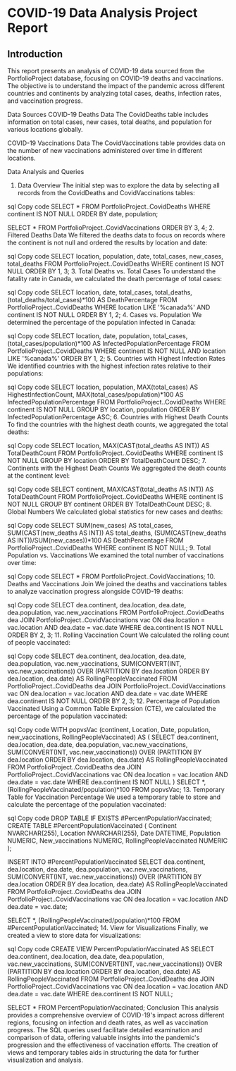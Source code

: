 # COVID-19 Data Analysis Project Report
## Introduction
This report presents an analysis of COVID-19 data sourced from the PortfolioProject database, focusing on COVID-19 deaths and vaccinations. The objective is to understand the impact of the pandemic across different countries and continents by analyzing total cases, deaths, infection rates, and vaccination progress.

Data Sources
COVID-19 Deaths Data
The CovidDeaths table includes information on total cases, new cases, total deaths, and population for various locations globally.

COVID-19 Vaccinations Data
The CovidVaccinations table provides data on the number of new vaccinations administered over time in different locations.

Data Analysis and Queries
1. Data Overview
The initial step was to explore the data by selecting all records from the CovidDeaths and CovidVaccinations tables:

sql
Copy code
SELECT * FROM PortfolioProject..CovidDeaths WHERE continent IS NOT NULL ORDER BY date, population;

SELECT * FROM PortfolioProject..CovidVaccinations ORDER BY 3, 4;
2. Filtered Deaths Data
We filtered the deaths data to focus on records where the continent is not null and ordered the results by location and date:

sql
Copy code
SELECT location, population, date, total_cases, new_cases, total_deaths
FROM PortfolioProject..CovidDeaths
WHERE continent IS NOT NULL
ORDER BY 1, 3;
3. Total Deaths vs. Total Cases
To understand the fatality rate in Canada, we calculated the death percentage of total cases:

sql
Copy code
SELECT location, date, total_cases, total_deaths, (total_deaths/total_cases)*100 AS DeathPercentage
FROM PortfolioProject..CovidDeaths
WHERE location LIKE '%canada%' AND continent IS NOT NULL
ORDER BY 1, 2;
4. Cases vs. Population
We determined the percentage of the population infected in Canada:

sql
Copy code
SELECT location, date, population, total_cases, (total_cases/population)*100 AS InfectedPopulationPercentage
FROM PortfolioProject..CovidDeaths
WHERE continent IS NOT NULL AND location LIKE '%canada%'
ORDER BY 1, 2;
5. Countries with Highest Infection Rates
We identified countries with the highest infection rates relative to their populations:

sql
Copy code
SELECT location, population, MAX(total_cases) AS HighestInfectionCount, MAX(total_cases/population)*100 AS InfectedPopulationPercentage
FROM PortfolioProject..CovidDeaths
WHERE continent IS NOT NULL
GROUP BY location, population
ORDER BY InfectedPopulationPercentage ASC;
6. Countries with Highest Death Counts
To find the countries with the highest death counts, we aggregated the total deaths:

sql
Copy code
SELECT location, MAX(CAST(total_deaths AS INT)) AS TotalDeathCount
FROM PortfolioProject..CovidDeaths
WHERE continent IS NOT NULL
GROUP BY location
ORDER BY TotalDeathCount DESC;
7. Continents with the Highest Death Counts
We aggregated the death counts at the continent level:

sql
Copy code
SELECT continent, MAX(CAST(total_deaths AS INT)) AS TotalDeathCount
FROM PortfolioProject..CovidDeaths
WHERE continent IS NOT NULL
GROUP BY continent
ORDER BY TotalDeathCount DESC;
8. Global Numbers
We calculated global statistics for new cases and deaths:

sql
Copy code
SELECT SUM(new_cases) AS total_cases, SUM(CAST(new_deaths AS INT)) AS total_deaths, (SUM(CAST(new_deaths AS INT))/SUM(new_cases))*100 AS DeathPercentage 
FROM PortfolioProject..CovidDeaths
WHERE continent IS NOT NULL;
9. Total Population vs. Vaccinations
We examined the total number of vaccinations over time:

sql
Copy code
SELECT * FROM PortfolioProject..CovidVaccinations;
10. Deaths and Vaccinations Join
We joined the deaths and vaccinations tables to analyze vaccination progress alongside COVID-19 deaths:

sql
Copy code
SELECT dea.continent, dea.location, dea.date, dea.population, vac.new_vaccinations
FROM PortfolioProject..CovidDeaths dea
JOIN PortfolioProject..CovidVaccinations vac
ON dea.location = vac.location AND dea.date = vac.date
WHERE dea.continent IS NOT NULL
ORDER BY 2, 3;
11. Rolling Vaccination Count
We calculated the rolling count of people vaccinated:

sql
Copy code
SELECT dea.continent, dea.location, dea.date, dea.population, vac.new_vaccinations, 
SUM(CONVERT(INT, vac.new_vaccinations)) OVER (PARTITION BY dea.location ORDER BY dea.location, dea.date) AS RollingPeopleVaccinated
FROM PortfolioProject..CovidDeaths dea
JOIN PortfolioProject..CovidVaccinations vac
ON dea.location = vac.location AND dea.date = vac.date
WHERE dea.continent IS NOT NULL
ORDER BY 2, 3;
12. Percentage of Population Vaccinated
Using a Common Table Expression (CTE), we calculated the percentage of the population vaccinated:

sql
Copy code
WITH popvsVac (continent, Location, Date, population, new_vaccinations, RollingPeopleVaccinated) AS (
  SELECT dea.continent, dea.location, dea.date, dea.population, vac.new_vaccinations, 
  SUM(CONVERT(INT, vac.new_vaccinations)) OVER (PARTITION BY dea.location ORDER BY dea.location, dea.date) AS RollingPeopleVaccinated
  FROM PortfolioProject..CovidDeaths dea
  JOIN PortfolioProject..CovidVaccinations vac
  ON dea.location = vac.location AND dea.date = vac.date
  WHERE dea.continent IS NOT NULL
)
SELECT *, (RollingPeopleVaccinated/population)*100
FROM popvsVac;
13. Temporary Table for Vaccination Percentage
We used a temporary table to store and calculate the percentage of the population vaccinated:

sql
Copy code
DROP TABLE IF EXISTS #PercentPopulationVaccinated;
CREATE TABLE #PercentPopulationVaccinated (
  Continent NVARCHAR(255),
  Location NVARCHAR(255),
  Date DATETIME,
  Population NUMERIC,
  New_vaccinations NUMERIC,
  RollingPeopleVaccinated NUMERIC
);

INSERT INTO #PercentPopulationVaccinated
SELECT dea.continent, dea.location, dea.date, dea.population, vac.new_vaccinations, 
SUM(CONVERT(INT, vac.new_vaccinations)) OVER (PARTITION BY dea.location ORDER BY dea.location, dea.date) AS RollingPeopleVaccinated
FROM PortfolioProject..CovidDeaths dea
JOIN PortfolioProject..CovidVaccinations vac
ON dea.location = vac.location AND dea.date = vac.date;

SELECT *, (RollingPeopleVaccinated/population)*100
FROM #PercentPopulationVaccinated;
14. View for Visualizations
Finally, we created a view to store data for visualizations:

sql
Copy code
CREATE VIEW PercentPopulationVaccinated AS
SELECT dea.continent, dea.location, dea.date, dea.population, vac.new_vaccinations, 
SUM(CONVERT(INT, vac.new_vaccinations)) OVER (PARTITION BY dea.location ORDER BY dea.location, dea.date) AS RollingPeopleVaccinated
FROM PortfolioProject..CovidDeaths dea
JOIN PortfolioProject..CovidVaccinations vac
ON dea.location = vac.location AND dea.date = vac.date
WHERE dea.continent IS NOT NULL;

SELECT * FROM PercentPopulationVaccinated;
Conclusion
This analysis provides a comprehensive overview of COVID-19's impact across different regions, focusing on infection and death rates, as well as vaccination progress. The SQL queries used facilitate detailed examination and comparison of data, offering valuable insights into the pandemic's progression and the effectiveness of vaccination efforts. The creation of views and temporary tables aids in structuring the data for further visualization and analysis.
